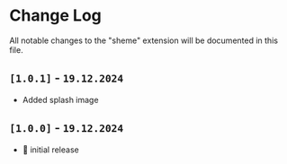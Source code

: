 # Change Log

All notable changes to the "sheme" extension will be documented in this file.

## **`[1.0.1]` - `19.12.2024`**

 - Added splash image
 
## **`[1.0.0]` - `19.12.2024`**

- 🎉 initial release

<!--
### Added (for new features)
### Changed (for changes in existing functionality)
### Deprecated (for soon-to-be removed features)
### Removed (for now removed features)
### Fixed (for any bug fixes)
### Security (in case of vulnerabilities)
-->
